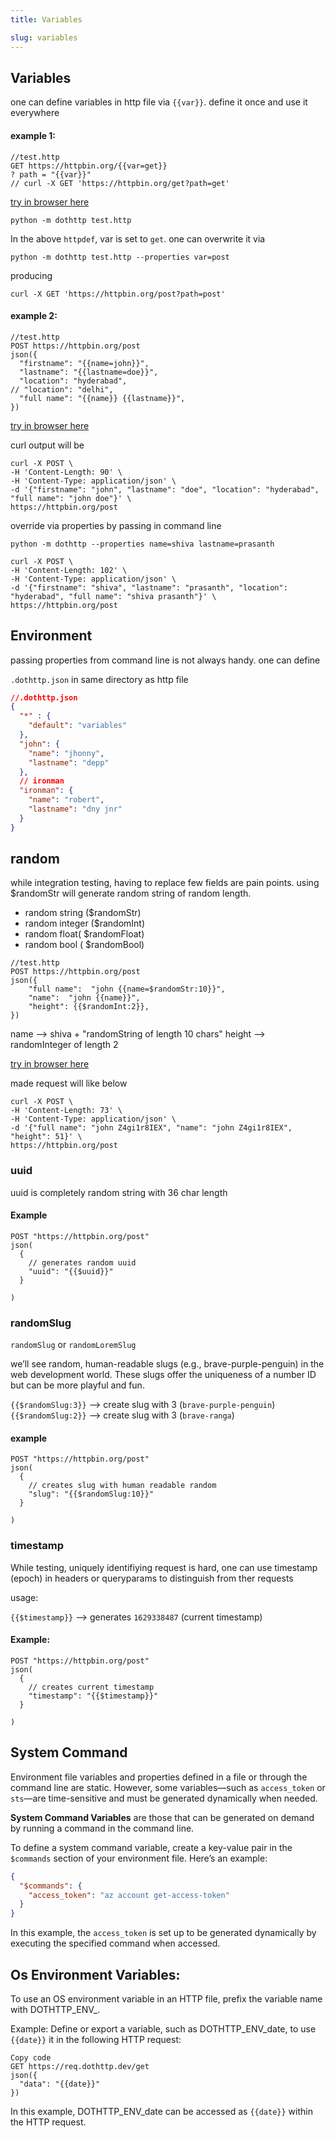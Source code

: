 ```yaml
---
title: Variables

slug: variables
---
```


## Variables

one can define variables in http file via `{{var}}`. define it once and use it everywhere

#### example 1:

```shell
//test.http
GET https://httpbin.org/{{var=get}}
? path = "{{var}}"
// curl -X GET 'https://httpbin.org/get?path=get'
```


[try in browser here](https://cedric05.github.io/dothttp-playground/#eJzT1y9JLS7RyygpKeBydw1RADGKrfT1QXRSZp5eflG6fnV1WWKRbXpqSW0tl71CQWJJhoKtghJYtLZWiUtfXyG5tChHQTdCAWSCOjYjgJrtQRpBpqgDABPjJ6k=)

`python -m dothttp test.http`

In the above `httpdef`, var is set to `get`. one can overwrite it via

`python -m dothttp test.http --properties var=post`

producing

`curl -X GET 'https://httpbin.org/post?path=post'`

#### example 2:

```http
//test.http
POST https://httpbin.org/post
json({
  "firstname": "{{name=john}}",
  "lastname": "{{lastname=doe}}",
  "location": "hyderabad",
// "location": "delhi",
  "full name": "{{name}} {{lastname}}",
})
```


[try in browser here](https://cedric05.github.io/dothttp-playground/#eJxVjc0KwjAQhO95iiUnBeneC30GBX2B1GxNSsyWZD1IyLtrFH96mhm+2VlEoSydE1nUYX88QXO5R2w6+thxuuDCWdScOW6KAtCTT1miuZLuQZfS3DCzi7XqXePB/ONPGizTt8FnI55ja7i7pWRGY58Icc0sBeffJ9MtBFg/rRV+86/pun0Aa2RE1A==)

curl output will be

```shell
curl -X POST \
-H 'Content-Length: 90' \
-H 'Content-Type: application/json' \
-d '{"firstname": "john", "lastname": "doe", "location": "hyderabad", "full name": "john doe"}' \
https://httpbin.org/post
```

override via properties by passing in command line

`python -m dothttp --properties name=shiva lastname=prasanth`

```shell
curl -X POST \
-H 'Content-Length: 102' \
-H 'Content-Type: application/json' \
-d '{"firstname": "shiva", "lastname": "prasanth", "location": "hyderabad", "full name": "shiva prasanth"}' \
https://httpbin.org/post
```

## Environment

passing properties from command line is not always handy. one can define

`.dothttp.json` in same directory as http file

```json
//.dothttp.json
{
  "*" : {
    "default": "variables"
  },
  "john": {
    "name": "jhonny",
    "lastname": "depp"
  },
  // ironman
  "ironman": {
    "name": "robert",
    "lastname": "dny jnr"
  }
}
```


## random

while integration testing, having to replace few fields are pain points.
using $randomStr will generate random string of random length.

- random string ($randomStr)
- random integer ($randomInt)
- random float( $randomFloat)
- random bool ( $randomBool)

```http
//test.http
POST https://httpbin.org/post
json({
    "full name":  "john {{name=$randomStr:10}}",
    "name":  "john {{name}}",
    "height": {{$randomInt:2}},
})
```
name --> shiva + "randomString of length 10 chars"
height --> randomInteger of length 2


[try in browser here](https://cedric05.github.io/dothttp-playground/#eJwL8A8OUcgoKSkottLXB9FJmXl6+UXp+gX5xSVcWcX5eRrVXApAoJRWmpOjkJeYm6pkBeRl5WfkKVRXg/i2KkWJeSn5ucElRVaGBrW1SjoQDdjUImQzUjPTM0qA8tXVUP2eeSVWRrW1Oly1mgBMty+h)

made request will like below
```shell
curl -X POST \
-H 'Content-Length: 73' \
-H 'Content-Type: application/json' \
-d '{"full name": "john Z4gi1r8IEX", "name": "john Z4gi1r8IEX", "height": 51}' \
https://httpbin.org/post
```
### uuid

uuid is completely random string with 36 char length

#### Example

```http
POST "https://httpbin.org/post"
json(
  {
    // generates random uuid
    "uuid": "{{$uuid}}"
  }

)
```

### randomSlug
`randomSlug` or `randomLoremSlug`

we’ll see random, human-readable slugs (e.g., brave-purple-penguin) in the web development world. These slugs offer the uniqueness of a number ID but can be more playful and fun.


`{{$randomSlug:3}}` --> create slug with 3 (`brave-purple-penguin`)
`{{$randomSlug:2}}` --> create slug with 3 (`brave-ranga`)


#### example

```http
POST "https://httpbin.org/post"
json(
  {
    // creates slug with human readable random
    "slug": "{{$randomSlug:10}}"
  }

)
```

### timestamp

While testing, uniquely identifiying request is hard,  one can use timestamp (epoch) in headers or queryparams to distinguish from ther requests

usage:

`{{$timestamp}}` --> generates `1629338487`  (current timestamp)

#### Example:
```http
POST "https://httpbin.org/post"
json(
  {
    // creates current timestamp
    "timestamp": "{{$timestamp}}"
  }

)
```

## System Command

Environment file variables and properties defined in a file or through the command line are static. However, some variables—such as `access_token` or `sts`—are time-sensitive and must be generated dynamically when needed.

**System Command Variables** are those that can be generated on demand by running a command in the command line.

To define a system command variable, create a key-value pair in the `$commands` section of your environment file. Here’s an example:

```json
{
  "$commands": {
    "access_token": "az account get-access-token"
  }
}
```

In this example, the `access_token` is set up to be generated dynamically by executing the specified command when accessed.


## Os Environment Variables:

To use an OS environment variable in an HTTP file, prefix the variable name with DOTHTTP_ENV_.

Example:
Define or export a variable, such as DOTHTTP_ENV_date, to use `{{date}}` it in the following HTTP request:

```http
Copy code
GET https://req.dothttp.dev/get
json({
  "data": "{{date}}"
})
```
In this example, DOTHTTP_ENV_date can be accessed as `{{date}}` within the HTTP request.